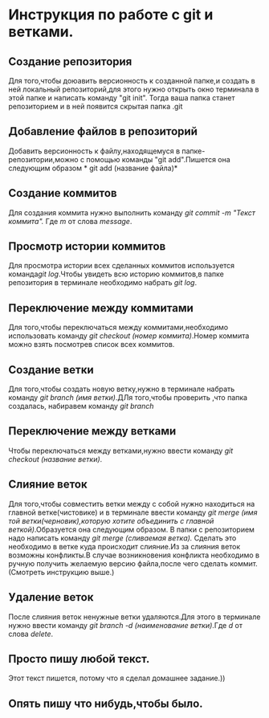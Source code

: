 # Инструкция по работе с git и ветками.

## Создание репозитория
Для того,чтобы доюавить версионность к созданной папке,и создать в ней локальный репозиторий,для этого нужно открыть окно терминала в этой папке и написать команду "git init". Тогда ваша папка станет репозиторием и в ней появится скрытая папка .git

## Добавление файлов в репозиторий
Добавить версионность к файлу,находящемуся в папке-репозитории,можно с помощью команды "git add".Пишется она следующим образом * git add (название файла)*


## Создание коммитов
Для создания коммита нужно выполнить команду *git commit -m "Текст коммита".* Где *m* от слова *message*.

## Просмотр истории коммитов
Для просмотра истории всех сделанных коммитов используется команда*git log*.Чтобы увидеть всю историю коммитов,в папке репозитория в терминале необходимо набрать *git log*. 

## Переключение между коммитами
Для того,чтобы переключаться между коммитами,необходимо использовать команду *git checkout (номер коммита)*.Номер коммита можно взять посмотрев список всех коммитов.

## Создание ветки
Для того,чтобы создать новую ветку,нужно в терминале набрать команду *git branch (имя ветки)*.ДЛя того,чтобы проверить ,что папка создалась, набиравем команду *git branch*

## Переключение между ветками
Чтобы переключаться между ветками,нужно ввести команду *git checkout (название ветки)*.

## Слияние веток
Для того,чтобы совместить ветки между с собой нужно находиться на главной ветке(чистовике) и в терминале ввести команду *git merge (имя той ветки(черновик),которую хотите объединить с главной веткой)*.Образуется она следующим образом. В папки с репозиторием надо написать команду *git merge (сливаемая ветка).* Сделать это необходимо в ветке куда происходит слияние.Из за слияния веток возможны конфликты.В случае возникновения конфликта необходимо в ручную получить желаемую версию файла,после чего сделать коммит.(Смотреть инструкцию выше.)

## Удаление веток
После слияния веток ненужные ветки удаляются.Для этого в терминале нужно ввести команду *git branch -d (наименование ветки)*.Где *d* от слова *delete*.

## Просто пишу любой текст.

Этот текст пишется, потому что я сделал домашнее задание.))

## Опять пишу что нибудь,чтобы было.
